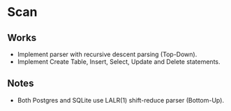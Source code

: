 # Scan

## Works

- Implement parser with recursive descent parsing (Top-Down).
- Implement Create Table, Insert, Select, Update and Delete statements.

## Notes

- Both Postgres and SQLite use LALR(1) shift-reduce parser (Bottom-Up).